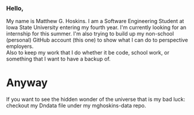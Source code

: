 ### Hello, 
My name is Matthew G. Hoskins.  I am a Software Engineering Student at Iowa State University entering my fourth year.
I'm currently looking for an internship for this summer.
I'm also trying to build up my non-school (personal) GitHub account (this one) to show what I can do to perspective employers.  
Also to keep my work that I do whether it be code, school work, or something that I want to have a backup of.

# Anyway
If you want to see the hidden wonder of the universe that is my bad luck: checkout my Dndata file under my mghoskins-data repo.

<!--
**mghoskins/mghoskins** is a ✨ _special_ ✨ repository because its `README.md` (this file) appears on your GitHub profile.

Here are some ideas to get you started:

- 🔭 I’m currently working on ...
- 🌱 I’m currently learning ...
- 👯 I’m looking to collaborate on ...
- 🤔 I’m looking for help with ...
- 💬 Ask me about ...
- 📫 How to reach me: ...
- 😄 Pronouns: ...
- ⚡ Fun fact: ...
-->
